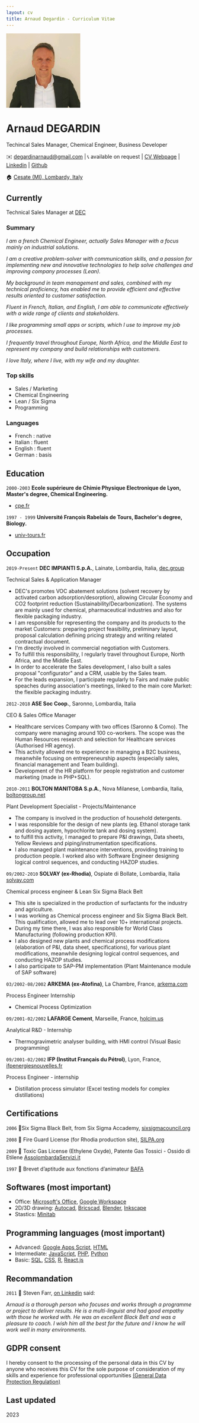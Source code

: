 ```yaml
---
layout: cv
title: Arnaud Degardin - Curriculum Vitae
---
```

<myfigure>
<img src="media/image.jpeg"  align="center" width="200px">
</myfigure>

# Arnaud DEGARDIN
Techincal Sales Manager, Chemical Engineer, Business Developer

✉️ <a emailto="degardinarnaud@gmail.com">degardinarnaud@gmail.com</a>
| 📞 available on request
| <a href="https://adegard.github.io/markdown-cv/">CV Webpage</a>
| <a href="https://www.linkedin.com/in/arnauddegardin/">Linkedin</a>
| <a href="https://github.com/adegard/">Github</a>  

🏠 <a href="https://maps.app.goo.gl/QGSkvbxSjuGPVETu6">Cesate (MI), Lombardy, Italy</a> 

## Currently

Technical Sales Manager at <a href="https://www.decimpianti.com/">DEC</a>


### Summary

*I am a french Chemical Engineer, actually Sales Manager with a focus mainly on industrial solutions.*

*I am a creative problem-solver with communication skills, and a passion for implementing new and innovative technologies to help solve challenges and improving company processes (Lean).*
  
*My background in team management and sales, combined with my technical proficiency, has enabled me to provide efficient and effective results oriented to customer satisfaction.* 

*Fluent in French, Italian, and English, I am able to communicate effectively with a wide range of clients and stakeholders.* 

*I like programming small apps or scripts, which I use to improve my job processes.* 

*I frequently travel throughout Europe, North Africa, and the Middle East to represent my company and build relationships with customers.*

*I love Italy, where I live, with my wife and my daughter.*

### Top skills

- Sales / Marketing
- Chemical Engineering
- Lean / Six Sigma 
- Programming

### Languages

- French : native
- Italian : fluent
- English : fluent
- German : basis

## Education

`2000-2003`
__Ecole supérieure de Chimie Physique Electronique de Lyon, Master's degree, Chemical Engineering.__

- <a href="https://www.cpe.fr/">cpe.fr</a>

`1997 - 1999`
__Université François Rabelais de Tours, Bachelor's degree, Biology.__

- <a href="https://www.univ-tours.fr/">univ-tours.fr</a>

## Occupation

`2019-Present`
__DEC IMPIANTI S.p.A.__, Lainate, Lombardia, Italia, <a href="https://www.dec.group/">dec.group</a>

Technical Sales & Application Manager

- DEC's promotes VOC abatement solutions (solvent recovery by activated carbon adsorption/desorption), allowing Circular Economy and CO2 footprint reduction (Sustainability/Decarbonization). The systems are mainly used for chemical, pharmaceutical industries and also for flexible packaging industry.
- I am responsible for representing the company and its products to the market Customers: preparing project feasibility, preliminary layout, proposal calculation defining pricing strategy and writing related contractual document.
- I'm directly involved in commercial negotiation with Customers. 
- To fulfill this responsibility, I regularly travel throughout Europe, North Africa, and the Middle East.
- In order to accelerate the Sales development, I also built a sales proposal "configurator" and a CRM, usable by the Sales team.
- For the leads expansion, I participate regularly to Fairs and make public speaches during association's meetings, linked to the main core Market: the flexible packaging industry.

`2012-2018`
__ASE Soc Coop.__, Saronno, Lombardia, Italia 

CEO & Sales Office Manager

- Healthcare services Company with two offices (Saronno & Como). The company were managing around 100 co-workers. The scope was the Human Resources research and selection for Healthcare services (Authorised HR agency).
- This activity allowed me to experience in managing a B2C business, meanwhile focusing on entrepreneurship aspects (especially sales, financial management and Team building).  
- Development of the HR platform for people registration and customer marketing (made in PHP+SQL).

`2010-2011`
__BOLTON MANITOBA S.p.A.__, Nova Milanese, Lombardia, Italia, <a href="https://www.boltongroup.net/">boltongroup.net</a>

Plant Development Specialist - Projects/Maintenance

- The company is involved in the production of household detergents. 
- I was responsible for the design of new plants (eg. Ethanol storage tank and dosing ayatem, hypochlorite tank and dosing system).
- to fulfill this activity, I managed to prepare P&I drawings, Data sheets, Yellow Reviews and piping/instrumentation specifications. 
- I also managed plant maintenance interventions, providing training to production people. I worked also with Software Engineer designing logical control sequences, and conducting HAZOP studies. 

`09/2002-2010`
__SOLVAY (ex-Rhodia)__, Ospiate di Bollate, Lombardia, Italia <a href="https://www.solvay.com/en/">solvay.com</a>

Chemical process engineer & Lean Six Sigma Black Belt

- This site is specialized in the production of surfactants for the industry and agriculture.
- I was working as Chemical process engineer and Six Sigma Black Belt. This qualification, allowed me to lead over 10+ international projects. 
- During my time there, I was also responsible for World Class Manufacturing (following production KPI). 
- I also designed new plants and chemical process modifications (elaboration of P&I, data sheet, specifications), for various plant modifications, meanwhile designing logical control sequences, and conducting HAZOP studies.
- I also participate to SAP-PM implementation (Plant Maintenance module of SAP software)

`03/2002-08/2002`
__ARKEMA (ex-Atofina)__, La Chambre, France, <a href="https://www.arkema.com/global/en/">arkema.com</a>

Process Engineer Internship

- Chemical Process Optimization

`09/2001-02/2002`
__LAFARGE Cement__, Marseille, France, <a href="https://www.holcim.us/">holcim.us</a>

Analytical R&D - Internship

- Thermogravimetric analyser building, with HMI control (Visual Basic programming)

`09/2001-02/2002`
__IFP (Institut Français du Pétrol)__, Lyon, France, <a href="https://www.ifpenergiesnouvelles.fr/">ifpenergiesnouvelles.fr</a>

Process Engineer - internship

- Distillation process simulator (Excel testing models for complex distillations)


## Certifications

`2006`
🏅Six Sigma Black Belt, from Six Sigma Accademy, <a href="https://www.sixsigmacouncil.org/">sixsigmacouncil.org</a>

`2008`
🏅 Fire Guard License (for Rhodia production site), <a href="https://www.silpa.org/">SILPA.org</a>

`2009`
🏅 Toxic Gas License (Ethylene Oxyde), Patente Gas Tossici - Ossido di Etilene <a href="https://www.assolombardaservizi.it/courses/gas-tossici-preparazione-agli-esami-per-il-conseguimento-della-patente-di-abilitazione/">AssolombardaServizi.it</a> 

`1997`
🏅 Brevet d’aptitude aux fonctions d’animateur <a href="https://www.jeunes.gouv.fr/le-brevet-d-aptitude-aux-fonctions-d-animateur-bafa-253">BAFA</a>

## Softwares (most important)

- Office: <a href="https://www.office.com/">Microsoft's Office</a>, <a href="https://workspace.google.com/">Google Workspace</a>
- 2D/3D drawing: <a href="https://www.autodesk.com/products/autocad/overview">Autocad</a>, <a href="https://www.bricsys.com/">Bricscad</a>, <a href="https://www.blender.org/">Blender</a>, <a href="https://inkscape.org/">Inkscape</a> 
- Stastics: <a href="https://www.minitab.com/">Minitab</a>

## Programming languages (most important)

- Advanced: <a href="https://www.google.com/script/start/">Google Apps Script</a>, <a href="https://www.w3schools.com/html/">HTML</a>
- Intermediate: <a href="https://www.w3schools.com/js/DEFAULT.asp">JavaScript</a>, <a href="https://en.wikipedia.org/wiki/PHP">PHP</a>, <a href="https://www.python.org/">Python</a>
- Basic: <a href="https://www.w3schools.com/sql/">SQL</a>, <a href="https://www.w3schools.com/Css/">CSS</a>, <a href="https://en.wikipedia.org/wiki/R_(programming_language)">R</a>, <a href="https://react.dev/">React.js</a>

## Recommandation

`2011`
📣 Steven Farr, <a href="https://www.linkedin.com/in/arnauddegardin/">on Linkedin</a> said:

*Arnaud is a thorough person who focuses and works through a programme or project to deliver results. He is a multi-linguist and had good empathy with those he worked with. He was an excellent Black Belt and was a pleasure to coach. 
I wish him all the best for the future and I know he will work well in many environments.*


## GDPR consent

I hereby consent to the processing of the personal data in this CV by anyone who receives this CV for the sole purpose of consideration of my skills and experience for professional opportunities <a href="https://eur-lex.europa.eu/legal-content/EN/TXT/?uri=CELEX%3A02016R0679-20160504">(General Data Protection Regulation)</a>


## Last updated 

2023

<!-- ### Footer @adegard-->


